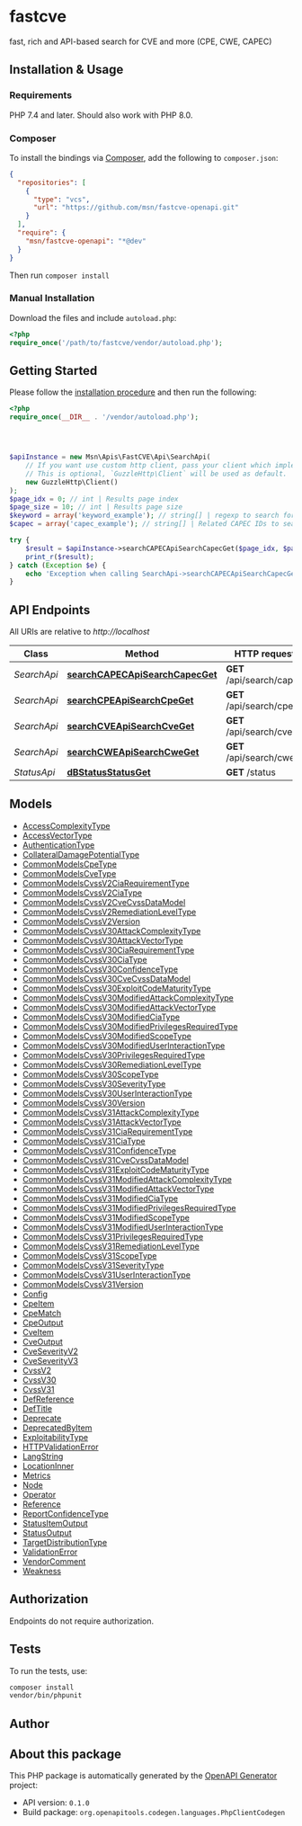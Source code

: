 # fastcve

fast, rich and API-based search for CVE and more (CPE, CWE, CAPEC)


## Installation & Usage

### Requirements

PHP 7.4 and later.
Should also work with PHP 8.0.

### Composer

To install the bindings via [Composer](https://getcomposer.org/), add the following to `composer.json`:

```json
{
  "repositories": [
    {
      "type": "vcs",
      "url": "https://github.com/msn/fastcve-openapi.git"
    }
  ],
  "require": {
    "msn/fastcve-openapi": "*@dev"
  }
}
```

Then run `composer install`

### Manual Installation

Download the files and include `autoload.php`:

```php
<?php
require_once('/path/to/fastcve/vendor/autoload.php');
```

## Getting Started

Please follow the [installation procedure](#installation--usage) and then run the following:

```php
<?php
require_once(__DIR__ . '/vendor/autoload.php');




$apiInstance = new Msn\Apis\FastCVE\Api\SearchApi(
    // If you want use custom http client, pass your client which implements `GuzzleHttp\ClientInterface`.
    // This is optional, `GuzzleHttp\Client` will be used as default.
    new GuzzleHttp\Client()
);
$page_idx = 0; // int | Results page index
$page_size = 10; // int | Results page size
$keyword = array('keyword_example'); // string[] | regexp to search for CPE in the description
$capec = array('capec_example'); // string[] | Related CAPEC IDs to search for

try {
    $result = $apiInstance->searchCAPECApiSearchCapecGet($page_idx, $page_size, $keyword, $capec);
    print_r($result);
} catch (Exception $e) {
    echo 'Exception when calling SearchApi->searchCAPECApiSearchCapecGet: ', $e->getMessage(), PHP_EOL;
}

```

## API Endpoints

All URIs are relative to *http://localhost*

Class | Method | HTTP request | Description
------------ | ------------- | ------------- | -------------
*SearchApi* | [**searchCAPECApiSearchCapecGet**](docs/Api/SearchApi.md#searchcapecapisearchcapecget) | **GET** /api/search/capec | Search Capec
*SearchApi* | [**searchCPEApiSearchCpeGet**](docs/Api/SearchApi.md#searchcpeapisearchcpeget) | **GET** /api/search/cpe | Search Cpe
*SearchApi* | [**searchCVEApiSearchCveGet**](docs/Api/SearchApi.md#searchcveapisearchcveget) | **GET** /api/search/cve | Search Cve
*SearchApi* | [**searchCWEApiSearchCweGet**](docs/Api/SearchApi.md#searchcweapisearchcweget) | **GET** /api/search/cwe | Search Cwe
*StatusApi* | [**dBStatusStatusGet**](docs/Api/StatusApi.md#dbstatusstatusget) | **GET** /status | Db Status

## Models

- [AccessComplexityType](docs/Model/AccessComplexityType.md)
- [AccessVectorType](docs/Model/AccessVectorType.md)
- [AuthenticationType](docs/Model/AuthenticationType.md)
- [CollateralDamagePotentialType](docs/Model/CollateralDamagePotentialType.md)
- [CommonModelsCpeType](docs/Model/CommonModelsCpeType.md)
- [CommonModelsCveType](docs/Model/CommonModelsCveType.md)
- [CommonModelsCvssV2CiaRequirementType](docs/Model/CommonModelsCvssV2CiaRequirementType.md)
- [CommonModelsCvssV2CiaType](docs/Model/CommonModelsCvssV2CiaType.md)
- [CommonModelsCvssV2CveCvssDataModel](docs/Model/CommonModelsCvssV2CveCvssDataModel.md)
- [CommonModelsCvssV2RemediationLevelType](docs/Model/CommonModelsCvssV2RemediationLevelType.md)
- [CommonModelsCvssV2Version](docs/Model/CommonModelsCvssV2Version.md)
- [CommonModelsCvssV30AttackComplexityType](docs/Model/CommonModelsCvssV30AttackComplexityType.md)
- [CommonModelsCvssV30AttackVectorType](docs/Model/CommonModelsCvssV30AttackVectorType.md)
- [CommonModelsCvssV30CiaRequirementType](docs/Model/CommonModelsCvssV30CiaRequirementType.md)
- [CommonModelsCvssV30CiaType](docs/Model/CommonModelsCvssV30CiaType.md)
- [CommonModelsCvssV30ConfidenceType](docs/Model/CommonModelsCvssV30ConfidenceType.md)
- [CommonModelsCvssV30CveCvssDataModel](docs/Model/CommonModelsCvssV30CveCvssDataModel.md)
- [CommonModelsCvssV30ExploitCodeMaturityType](docs/Model/CommonModelsCvssV30ExploitCodeMaturityType.md)
- [CommonModelsCvssV30ModifiedAttackComplexityType](docs/Model/CommonModelsCvssV30ModifiedAttackComplexityType.md)
- [CommonModelsCvssV30ModifiedAttackVectorType](docs/Model/CommonModelsCvssV30ModifiedAttackVectorType.md)
- [CommonModelsCvssV30ModifiedCiaType](docs/Model/CommonModelsCvssV30ModifiedCiaType.md)
- [CommonModelsCvssV30ModifiedPrivilegesRequiredType](docs/Model/CommonModelsCvssV30ModifiedPrivilegesRequiredType.md)
- [CommonModelsCvssV30ModifiedScopeType](docs/Model/CommonModelsCvssV30ModifiedScopeType.md)
- [CommonModelsCvssV30ModifiedUserInteractionType](docs/Model/CommonModelsCvssV30ModifiedUserInteractionType.md)
- [CommonModelsCvssV30PrivilegesRequiredType](docs/Model/CommonModelsCvssV30PrivilegesRequiredType.md)
- [CommonModelsCvssV30RemediationLevelType](docs/Model/CommonModelsCvssV30RemediationLevelType.md)
- [CommonModelsCvssV30ScopeType](docs/Model/CommonModelsCvssV30ScopeType.md)
- [CommonModelsCvssV30SeverityType](docs/Model/CommonModelsCvssV30SeverityType.md)
- [CommonModelsCvssV30UserInteractionType](docs/Model/CommonModelsCvssV30UserInteractionType.md)
- [CommonModelsCvssV30Version](docs/Model/CommonModelsCvssV30Version.md)
- [CommonModelsCvssV31AttackComplexityType](docs/Model/CommonModelsCvssV31AttackComplexityType.md)
- [CommonModelsCvssV31AttackVectorType](docs/Model/CommonModelsCvssV31AttackVectorType.md)
- [CommonModelsCvssV31CiaRequirementType](docs/Model/CommonModelsCvssV31CiaRequirementType.md)
- [CommonModelsCvssV31CiaType](docs/Model/CommonModelsCvssV31CiaType.md)
- [CommonModelsCvssV31ConfidenceType](docs/Model/CommonModelsCvssV31ConfidenceType.md)
- [CommonModelsCvssV31CveCvssDataModel](docs/Model/CommonModelsCvssV31CveCvssDataModel.md)
- [CommonModelsCvssV31ExploitCodeMaturityType](docs/Model/CommonModelsCvssV31ExploitCodeMaturityType.md)
- [CommonModelsCvssV31ModifiedAttackComplexityType](docs/Model/CommonModelsCvssV31ModifiedAttackComplexityType.md)
- [CommonModelsCvssV31ModifiedAttackVectorType](docs/Model/CommonModelsCvssV31ModifiedAttackVectorType.md)
- [CommonModelsCvssV31ModifiedCiaType](docs/Model/CommonModelsCvssV31ModifiedCiaType.md)
- [CommonModelsCvssV31ModifiedPrivilegesRequiredType](docs/Model/CommonModelsCvssV31ModifiedPrivilegesRequiredType.md)
- [CommonModelsCvssV31ModifiedScopeType](docs/Model/CommonModelsCvssV31ModifiedScopeType.md)
- [CommonModelsCvssV31ModifiedUserInteractionType](docs/Model/CommonModelsCvssV31ModifiedUserInteractionType.md)
- [CommonModelsCvssV31PrivilegesRequiredType](docs/Model/CommonModelsCvssV31PrivilegesRequiredType.md)
- [CommonModelsCvssV31RemediationLevelType](docs/Model/CommonModelsCvssV31RemediationLevelType.md)
- [CommonModelsCvssV31ScopeType](docs/Model/CommonModelsCvssV31ScopeType.md)
- [CommonModelsCvssV31SeverityType](docs/Model/CommonModelsCvssV31SeverityType.md)
- [CommonModelsCvssV31UserInteractionType](docs/Model/CommonModelsCvssV31UserInteractionType.md)
- [CommonModelsCvssV31Version](docs/Model/CommonModelsCvssV31Version.md)
- [Config](docs/Model/Config.md)
- [CpeItem](docs/Model/CpeItem.md)
- [CpeMatch](docs/Model/CpeMatch.md)
- [CpeOutput](docs/Model/CpeOutput.md)
- [CveItem](docs/Model/CveItem.md)
- [CveOutput](docs/Model/CveOutput.md)
- [CveSeverityV2](docs/Model/CveSeverityV2.md)
- [CveSeverityV3](docs/Model/CveSeverityV3.md)
- [CvssV2](docs/Model/CvssV2.md)
- [CvssV30](docs/Model/CvssV30.md)
- [CvssV31](docs/Model/CvssV31.md)
- [DefReference](docs/Model/DefReference.md)
- [DefTitle](docs/Model/DefTitle.md)
- [Deprecate](docs/Model/Deprecate.md)
- [DeprecatedByItem](docs/Model/DeprecatedByItem.md)
- [ExploitabilityType](docs/Model/ExploitabilityType.md)
- [HTTPValidationError](docs/Model/HTTPValidationError.md)
- [LangString](docs/Model/LangString.md)
- [LocationInner](docs/Model/LocationInner.md)
- [Metrics](docs/Model/Metrics.md)
- [Node](docs/Model/Node.md)
- [Operator](docs/Model/Operator.md)
- [Reference](docs/Model/Reference.md)
- [ReportConfidenceType](docs/Model/ReportConfidenceType.md)
- [StatusItemOutput](docs/Model/StatusItemOutput.md)
- [StatusOutput](docs/Model/StatusOutput.md)
- [TargetDistributionType](docs/Model/TargetDistributionType.md)
- [ValidationError](docs/Model/ValidationError.md)
- [VendorComment](docs/Model/VendorComment.md)
- [Weakness](docs/Model/Weakness.md)

## Authorization
Endpoints do not require authorization.

## Tests

To run the tests, use:

```bash
composer install
vendor/bin/phpunit
```

## Author



## About this package

This PHP package is automatically generated by the [OpenAPI Generator](https://openapi-generator.tech) project:

- API version: `0.1.0`
- Build package: `org.openapitools.codegen.languages.PhpClientCodegen`

